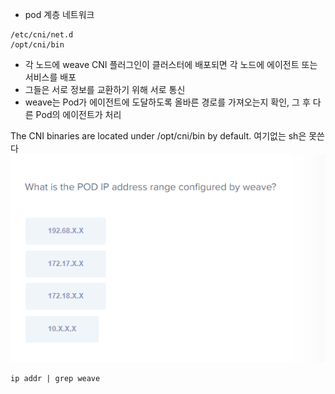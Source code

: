 - pod 계층 네트워크
```
/etc/cni/net.d
/opt/cni/bin
```
- 각 노드에 weave CNI 플러그인이 클러스터에 배포되면 각 노드에 에이전트 또는 서비스를 배포
- 그들은 서로 정보를 교환하기 위해 서로 통신
- weave는 Pod가 에이전트에 도달하도록 올바른 경로를 가져오는지 확인, 그 후 다른 Pod의 에이전트가 처리

The CNI binaries are located under /opt/cni/bin by default. 여기없는 sh은 못쓴다
![img_15.png](images/img_15.png)
```
ip addr | grep weave
```